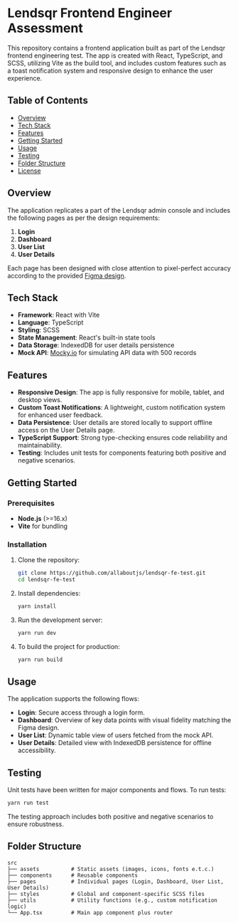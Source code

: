 # Lendsqr Frontend Engineer Assessment

This repository contains a frontend application built as part of the Lendsqr frontend engineering test. The app is created with React, TypeScript, and SCSS, utilizing Vite as the build tool, and includes custom features such as a toast notification system and responsive design to enhance the user experience.

## Table of Contents
- [Overview](#overview)
- [Tech Stack](#tech-stack)
- [Features](#features)
- [Getting Started](#getting-started)
- [Usage](#usage)
- [Testing](#testing)
- [Folder Structure](#folder-structure)
- [License](#license)

## Overview

The application replicates a part of the Lendsqr admin console and includes the following pages as per the design requirements:
1. **Login**
2. **Dashboard**
3. **User List**
4. **User Details**

Each page has been designed with close attention to pixel-perfect accuracy according to the provided [Figma design](https://www.figma.com/file/ZKILoCoIoy1IESdBpq3GNC/Frontend).

## Tech Stack

- **Framework**: React with Vite
- **Language**: TypeScript
- **Styling**: SCSS
- **State Management**: React's built-in state tools
- **Data Storage**: IndexedDB for user details persistence
- **Mock API**: [Mocky.io](https://www.mocky.io/) for simulating API data with 500 records

## Features

- **Responsive Design**: The app is fully responsive for mobile, tablet, and desktop views.
- **Custom Toast Notifications**: A lightweight, custom notification system for enhanced user feedback.
- **Data Persistence**: User details are stored locally to support offline access on the User Details page.
- **TypeScript Support**: Strong type-checking ensures code reliability and maintainability.
- **Testing**: Includes unit tests for components featuring both positive and negative scenarios.

## Getting Started

### Prerequisites

- **Node.js** (>=16.x)
- **Vite** for bundling

### Installation

1. Clone the repository:
   ```bash
   git clone https://github.com/allaboutjs/lendsqr-fe-test.git
   cd lendsqr-fe-test
   ```

2. Install dependencies:
   ```bash
   yarn install
   ```

3. Run the development server:
   ```bash
   yarn run dev
   ```

4. To build the project for production:
   ```bash
   yarn run build
   ```

## Usage

The application supports the following flows:
- **Login**: Secure access through a login form.
- **Dashboard**: Overview of key data points with visual fidelity matching the Figma design.
- **User List**: Dynamic table view of users fetched from the mock API.
- **User Details**: Detailed view with IndexedDB persistence for offline accessibility.

## Testing

Unit tests have been written for major components and flows. To run tests:
```bash
yarn run test
```

The testing approach includes both positive and negative scenarios to ensure robustness.

## Folder Structure

```plaintext
src
├── assets          # Static assets (images, icons, fonts e.t.c.)
├── components      # Reusable components
├── pages           # Individual pages (Login, Dashboard, User List, User Details)
├── styles          # Global and component-specific SCSS files
├── utils           # Utility functions (e.g., custom notification logic)
└── App.tsx         # Main app component plus router
```
